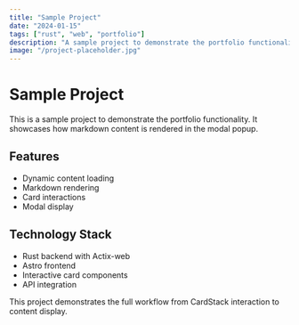```yaml
---
title: "Sample Project"
date: "2024-01-15"
tags: ["rust", "web", "portfolio"]
description: "A sample project to demonstrate the portfolio functionality"
image: "/project-placeholder.jpg"
---
```


# Sample Project

This is a sample project to demonstrate the portfolio functionality. It showcases how markdown content is rendered in the modal popup.

## Features

- Dynamic content loading
- Markdown rendering
- Card interactions
- Modal display

## Technology Stack

- Rust backend with Actix-web
- Astro frontend
- Interactive card components
- API integration

This project demonstrates the full workflow from CardStack interaction to content display.